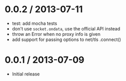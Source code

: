 0.0.2 / 2013-07-11
==================

 - test: add mocha tests
 - don't use `socket.ondata`, use the official API instead
 - throw an Error when no proxy info is given
 - add support for passing options to net/tls .connect()

0.0.1 / 2013-07-09
==================

 - Initial release
